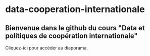 # data-cooperation-internationale

## Bienvenue dans le github du cours "Data et politiques de coopération internationale"

Cliquez-ici pour accéder au diaporama.


